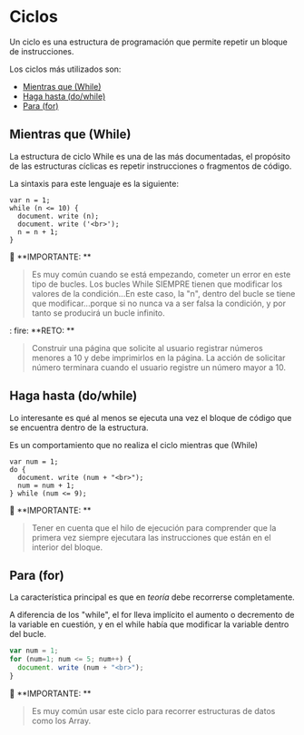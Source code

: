 # Ciclos

Un ciclo es una estructura de programación que permite repetir un bloque de instrucciones.

Los ciclos más utilizados son:

* [Mientras que (While)](#mientras-que-while)
* [Haga hasta (do/while)](#haga-hasta-dowhile)
* [Para (for)](#para-for)

## Mientras que (While)

La estructura de ciclo While es una de las más documentadas, el propósito de las estructuras cíclicas es repetir instrucciones o fragmentos de código.

La sintaxis para este lenguaje es la siguiente:

```
var n = 1;
while (n <= 10) {
  document. write (n);
  document. write ('<br>');
  n = n + 1;
}
```

:key: **IMPORTANTE: **
> Es muy común cuando se está empezando, cometer un error en este tipo de bucles. Los bucles While SIEMPRE tienen que modificar los valores de la condición...En este caso, la "n", dentro del bucle se tiene que modificar...porque si no nunca va a ser falsa la condición, y por tanto se producirá un bucle infinito.

: fire: **RETO: **
> Construir una página que solicite al usuario registrar números menores a 10 y debe imprimirlos en la página.
La acción de solicitar número terminara cuando el usuario registre un número mayor a 10.


## Haga hasta (do/while)

Lo interesante es qué al menos se ejecuta una vez el bloque de código que se encuentra dentro de la estructura.

Es un comportamiento que no realiza el ciclo mientras que (While)

```
var num = 1;
do {
  document. write (num + "<br>");
  num = num + 1;
} while (num <= 9);
```

:key: **IMPORTANTE: **
>Tener en cuenta que el hilo de ejecución para comprender que la primera vez siempre ejecutara las instrucciones que están en el interior del bloque.

## Para (for)

La característica principal es que en _teoría_ debe recorrerse completamente.

A diferencia de los "while", el for lleva implícito el aumento o decremento de la variable en cuestión, y en el while había que modificar la variable dentro del bucle.

```javascript
var num = 1;
for (num=1; num <= 5; num++) {
  document. write (num + "<br>");
}
```

:key: **IMPORTANTE: **
>Es muy común usar este ciclo para recorrer estructuras de datos como los Array.
